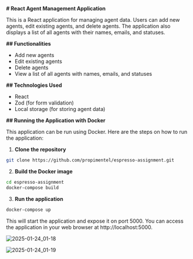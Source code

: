 **# React Agent Management Application**

This is a React application for managing agent data. 
Users can add new agents, edit existing agents, and delete agents. 
The application also displays a list of all agents with their names, emails, and statuses.

**## Functionalities**

* Add new agents
* Edit existing agents
* Delete agents
* View a list of all agents with names, emails, and statuses

**## Technologies Used**

* React
* Zod (for form validation)
* Local storage (for storing agent data)

**## Running the Application with Docker**

This application can be run using Docker. Here are the steps on how to run the application:

1. **Clone the repository**

```bash
git clone https://github.com/propimentel/espresso-assignment.git
```

2. **Build the Docker image**

```bash
cd espresso-assignment
docker-compose build
```

3. **Run the application**

```bash
docker-compose up
```

This will start the application and expose it on port 5000. 
You can access the application in your web browser at http://localhost:5000.

![2025-01-24_01-18](https://github.com/user-attachments/assets/e234427f-9a61-4a94-9a42-d477f8d0d292)

![2025-01-24_01-19](https://github.com/user-attachments/assets/a4e99829-3119-47fc-8b8f-1d0eb6f4a830)



